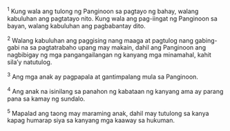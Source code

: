<sup>1</sup>
Kung wala ang tulong ng Panginoon sa pagtayo ng bahay, walang kabuluhan ang pagtatayo nito. Kung wala ang pag-iingat ng Panginoon sa bayan, walang kabuluhan ang pagbabantay dito. 

<sup>2</sup>
Walang kabuluhan ang paggising nang maaga at pagtulog nang gabing-gabi na sa pagtatrabaho upang may makain, dahil ang Panginoon ang nagbibigay ng mga pangangailangan ng kanyang mga minamahal, kahit silaʼy natutulog. 

<sup>3</sup>
Ang mga anak ay pagpapala at gantimpalang mula sa Panginoon. 

<sup>4</sup>
Ang anak na isinilang sa panahon ng kabataan ng kanyang ama ay parang pana sa kamay ng sundalo. 

<sup>5</sup>
Mapalad ang taong may maraming anak, dahil may tutulong sa kanya kapag humarap siya sa kanyang mga kaaway sa hukuman.